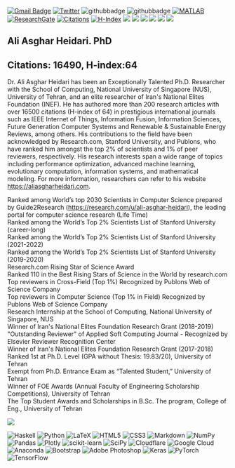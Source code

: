 


[![Gmail Badge](https://img.shields.io/badge/-Gmail-c14438?style=flat-square&logo=Gmail&logoColor=white&link=mailto:aliasghar68@gmail.com)](mailto:aliasghar68@gmail.com)
[![Twitter](https://img.shields.io/badge/Twitter-%231DA1F2.svg?logo=Twitter&logoColor=white)](https://twitter.com/https://twitter.com/a_asgharheidari) 
![githubbadge](https://img.shields.io/github/followers/aliasgharheidaricom?style=social)
![githubbadge](https://img.shields.io/github/stars/aliasgharheidaricom?style=social)
[![MATLAB](https://img.shields.io/badge/MATLAB-File%20Exchange-red?style=flat&logo=mathworks)]([https://www.mathworks.com/matlabcentral/profile/authors/12879262?s_tid=gn_comm](https://www.mathworks.com/matlabcentral/profile/authors/3996469))
[![ResearchGate](https://img.shields.io/badge/Research-Gate-sucess?style=flat&logo=researchgate)](https://www.researchgate.net/profile/Ali-Asghar-Heidari) 
[![Citations](https://img.shields.io/badge/Google%20Scholar-Citations-blue?style=flat&logo=Google%20Scholar)](https://scholar.google.com/citations?user=RhDaNTUAAAAJ)
[![H-Index](https://img.shields.io/badge/Google%20Scholar-H--Index-blue?style=flat&logo=Google%20Scholar)](https://scholar.google.com/citations?user=RhDaNTUAAAAJ)
<img src="https://img.shields.io/badge/Age-32-blue" />
<img src="https://img.shields.io/badge/Focus-Machine%20Learning-brightgreen" />
<img src="https://img.shields.io/badge/Focus-Optimization-brightgreen" />
<img src="https://img.shields.io/badge/Focus-Artificial Intelligence-brightgreen" />
![](https://img.shields.io/static/v1?label=Total+Profile+views&message=45865&color=brightgreen)
[![](https://visitcount.itsvg.in/api?id=aliasgharheidaricom&icon=0&color=1)](https://visitcount.itsvg.in)

### <h2 align="left"> Ali Asghar Heidari. PhD
### <h2 align="left"> Citations: 16490, H-index:64

Dr. Ali Asghar Heidari has been an Exceptionally Talented Ph.D. Researcher with the School of Computing, National University of Singapore (NUS), University of Tehran, and an elite researcher of Iran's National Elites Foundation (INEF). He has authored more than 200 research articles with over 16500 citations (H-index of 64) in prestigious international journals such as IEEE Internet of Things, Information Fusion, Information Sciences, Future Generation Computer Systems and Renewable & Sustainable Energy Reviews, among others. His contributions to the field have been acknowledged by Research.com, Stanford University, and Publons, who have ranked him amongst the top 2% of scientists and 1% of peer reviewers, respectively. His research interests span a wide range of topics including performance optimization, advanced machine learning, evolutionary computation, information systems, and mathematical modeling. For more information, researchers can refer to his website https://aliasgharheidari.com.

Ranked among World’s top 2030 Scientists in Computer Science prepared by Guide2Research (https://research.com/u/ali-asghar-heidari), the leading portal for computer science research (Life Time)<br>Ranked among the World’s Top 2% Scientists List of Stanford University (career-long)<br>Ranked among the World’s Top 2% Scientists List of Stanford University (2021-2022)<br>Ranked among the World’s Top 2% Scientists List of Stanford University (2019-2020)<br>Research.com Rising Star of Science Award<br>Ranked 110 in the Best Rising Stars of Science in the World by research.com<br>Top reviewers in Cross-Field (Top 1%) Recognized by Publons Web of Science Company<br>Top reviewers in Computer Science (Top 1% in Field) Recognized by Publons Web of Science Company<br>Research Internship at the School of Computing, National University of Singapore, NUS<br>Winner of Iran's National Elites Foundation Research Grant (2018-2019)<br>"Outstanding Reviewer" of Applied Soft Computing Journal - Recognized by Elsevier Reviewer Recognition Center<br>Winner of Iran's National Elites Foundation Research Grant (2017-2018)<br>Ranked 1st at Ph.D. Level (GPA without Thesis: 19.83/20), University of Tehran<br>Exempt from Ph.D. Entrance Exam as “Talented Student,” University of Tehran<br>Winner of FOE Awards (Annual Faculty of Engineering Scholarship Competitions), University of Tehran<br>The Top Student Awards and Scholarships in B.Sc. The program, College of Eng., University of Tehran<br>



 
![](https://github-readme-streak-stats.herokuapp.com/?user=aliasgharheidaricom&theme=vue&hide_border=false)<br/>



![Haskell](https://img.shields.io/badge/Haskell-5e5086?style=for-the-badge&logo=haskell&logoColor=white) ![Python](https://img.shields.io/badge/python-3670A0?style=for-the-badge&logo=python&logoColor=ffdd54) ![LaTeX](https://img.shields.io/badge/latex-%23008080.svg?style=for-the-badge&logo=latex&logoColor=white) ![HTML5](https://img.shields.io/badge/html5-%23E34F26.svg?style=for-the-badge&logo=html5&logoColor=white) ![CSS3](https://img.shields.io/badge/css3-%231572B6.svg?style=for-the-badge&logo=css3&logoColor=white) ![Markdown](https://img.shields.io/badge/markdown-%23000000.svg?style=for-the-badge&logo=markdown&logoColor=white) ![NumPy](https://img.shields.io/badge/numpy-%23013243.svg?style=for-the-badge&logo=numpy&logoColor=white) ![Pandas](https://img.shields.io/badge/pandas-%23150458.svg?style=for-the-badge&logo=pandas&logoColor=white) ![Plotly](https://img.shields.io/badge/Plotly-%233F4F75.svg?style=for-the-badge&logo=plotly&logoColor=white) ![scikit-learn](https://img.shields.io/badge/scikit--learn-%23F7931E.svg?style=for-the-badge&logo=scikit-learn&logoColor=white) ![SciPy](https://img.shields.io/badge/SciPy-%230C55A5.svg?style=for-the-badge&logo=scipy&logoColor=%white) ![Cloudflare](https://img.shields.io/badge/Cloudflare-F38020?style=for-the-badge&logo=Cloudflare&logoColor=white) ![Google Cloud](https://img.shields.io/badge/Google%20Cloud-%234285F4.svg?style=for-the-badge&logo=google-cloud&logoColor=white) ![Anaconda](https://img.shields.io/badge/Anaconda-%2344A833.svg?style=for-the-badge&logo=anaconda&logoColor=white) ![Bootstrap](https://img.shields.io/badge/bootstrap-%23563D7C.svg?style=for-the-badge&logo=bootstrap&logoColor=white) ![Adobe Photoshop](https://img.shields.io/badge/adobephotoshop-%2331A8FF.svg?style=for-the-badge&logo=adobephotoshop&logoColor=white) ![Keras](https://img.shields.io/badge/Keras-%23D00000.svg?style=for-the-badge&logo=Keras&logoColor=white) ![PyTorch](https://img.shields.io/badge/PyTorch-%23EE4C2C.svg?style=for-the-badge&logo=PyTorch&logoColor=white) ![TensorFlow](https://img.shields.io/badge/TensorFlow-%23FF6F00.svg?style=for-the-badge&logo=TensorFlow&logoColor=white)

